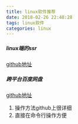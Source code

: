 ```yaml
---
title: linux软件推荐
date: 2018-02-26 22:48:28
tags: linux软件
categories: linux
---
```


##### linux端的ssr

[github地址](https://github.com/erguotou520/electron-ssr)

##### 跨平台百度网盘

[github地址](https://github.com/iikira/BaiduPCS-Go#%E4%B8%BE%E4%B8%80%E4%BA%9B%E4%BE%8B%E5%AD%90)

1. 操作方法github上很详细
2. 直接在命令行操作方便